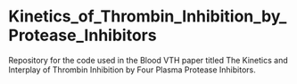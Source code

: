 # Kinetics_of_Thrombin_Inhibition_by_Protease_Inhibitors
Repository for the code used in the Blood VTH paper titled The Kinetics and Interplay of Thrombin Inhibition by Four Plasma Protease Inhibitors.
